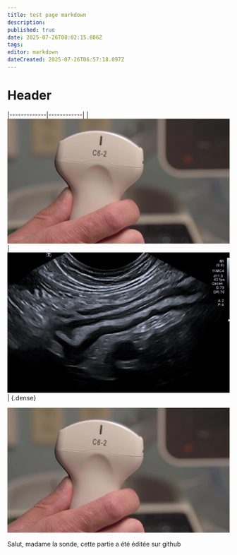 ```yaml
---
title: test page markdown
description: 
published: true
date: 2025-07-26T08:02:15.806Z
tags: 
editor: markdown
dateCreated: 2025-07-26T06:57:18.097Z
---
```


# Header


|-------------|------------|
|![image.jpg](/image.jpg)|![iléïte.jpg](/iléïte.jpg)|
{.dense}

![image.jpg](/image.jpg) 

Salut, madame la sonde,
cette partie a été éditée sur github

